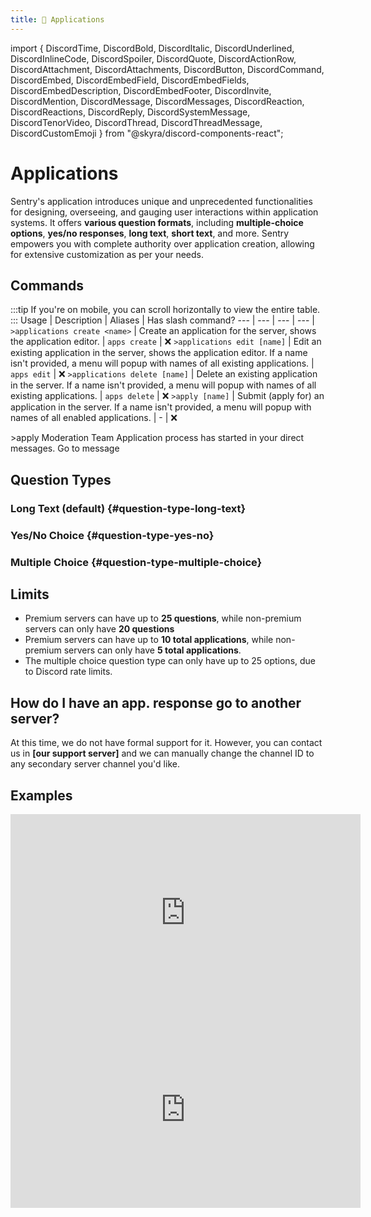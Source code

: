 ```yaml
---
title: 📝 Applications
---
```


import { DiscordTime, DiscordBold, DiscordItalic, DiscordUnderlined, DiscordInlineCode, DiscordSpoiler, DiscordQuote, DiscordActionRow, DiscordAttachment, DiscordAttachments, DiscordButton, DiscordCommand, DiscordEmbed, DiscordEmbedField, DiscordEmbedFields, DiscordEmbedDescription, DiscordEmbedFooter, DiscordInvite, DiscordMention, DiscordMessage, DiscordMessages, DiscordReaction, DiscordReactions, DiscordReply, DiscordSystemMessage, DiscordTenorVideo, DiscordThread, DiscordThreadMessage, DiscordCustomEmoji } from "@skyra/discord-components-react";

# Applications
Sentry's application introduces unique and unprecedented functionalities for designing, overseeing, and gauging user interactions within application systems. It offers **various question formats**, including **multiple-choice options**, **yes/no responses**, **long text**, **short text**, and more. Sentry empowers you with complete authority over application creation, allowing for extensive customization as per your needs.

## Commands
:::tip
If you're on mobile, you can scroll horizontally to view the entire table.
:::
Usage   | Description | Aliases | Has slash command?
--- | --- | --- | --- |
`>applications create <name>` | Create an application for the server, shows the application editor. | `apps create` | ❌
`>applications edit [name]` | Edit an existing application in the server, shows the application editor. If a name isn't provided, a menu will popup with names of all existing applications. | `apps edit` | ❌
`>applications delete [name]` | Delete an existing application in the server. If a name isn't provided, a menu will popup with names of all existing applications. | `apps delete` | ❌
`>apply [name]` | Submit (apply for) an application in the server. If a name isn't provided, a menu will popup with names of all enabled applications. | - | ❌

<DiscordMessages>
	<DiscordMessage>
		&gt;apply Moderation Team
	</DiscordMessage>
  <DiscordMessage author="Sentry" avatar="https://r.nziie.xyz/sentry-logo" bot verified>
    <DiscordEmbed slot="embeds" color="#5865f2">
      <DiscordEmbedDescription slot="description">
        Application process has started in your direct messages.
      </DiscordEmbedDescription>
      </DiscordEmbed>
      <DiscordAttachments slot="components">
        <DiscordActionRow>
          <DiscordButton url="https://nziie.xyz/video">
            Go to message
          </DiscordButton>
        </DiscordActionRow>
      </DiscordAttachments>
  </DiscordMessage>
</DiscordMessages>

## Question Types

### Long Text (default) {#question-type-long-text}

### Yes/No Choice {#question-type-yes-no}

### Multiple Choice {#question-type-multiple-choice}

## Limits
- Premium servers can have up to **25 questions**, while non-premium servers can only have **20 questions**
- Premium servers can have up to **10 total applications**, while non-premium servers can only have **5 total applications**.
- The multiple choice question type can only have up to 25 options, due to Discord rate limits.

## How do I have an app. response go to another server?
At this time, we do not have formal support for it. However, you can contact us in **[our support server]** and we can manually change the channel ID to any secondary server channel you'd like.

## Examples
<iframe width="560" height="315" src="https://www.youtube.com/embed/49HtP2jqfI0?si=morimq7F1WVhY9Zx" title="YouTube video player" frameborder="0" allow="accelerometer; autoplay; clipboard-write; encrypted-media; gyroscope; picture-in-picture; web-share" allowfullscreen></iframe>
<br/>
<iframe width="560" height="315" src="https://www.youtube.com/embed/_WxZNhOmF7E?si=F083vhrFl29zEtxB" title="YouTube video player" frameborder="0" allow="accelerometer; autoplay; clipboard-write; encrypted-media; gyroscope; picture-in-picture; web-share" allowfullscreen></iframe>